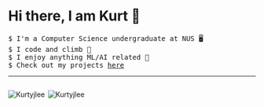 # Hi there, I am Kurt 👋

<pre>
$ I'm a Computer Science undergraduate at NUS 🖥️
$ I code and climb 🧗 
$ I enjoy anything ML/AI related 👯 
$ Check out my projects <a href="https://github.com/Kurtyjlee?tab=repositories">here</a>
</pre>

---
<div style="display:flex; flex-direction: row;">
<p><img align="left" src="https://github-readme-stats.vercel.app/api/top-langs?username=Kurtyjlee&show_icons=true&locale=en&theme=dark&layout=donut" alt="Kurtyjlee" /></p>
<p><img align="right" src="https://github-readme-stats.vercel.app/api?username=Kurtyjlee&show_icons=true&locale=en&theme=dark" alt="Kurtyjlee" /></p>
<div>


